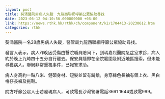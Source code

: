 ```yaml
---
layout: post
title: 葵涌醫院男病人失蹤　九龍西聯網呼籲公眾協助尋找
date: 2023-06-12 04:10:56.000000000 +08:00
link: https://news.rthk.hk/rthk/ch/component/k2/1704413-20230612.htm
categories: rthk
---
```


葵涌醫院一名28歲男病人失蹤，醫管局九龍西聯網呼籲公眾協助尋找。

發言人表示，病人昨晚因受傷由醫院職員陪同下，到瑪嘉烈醫院急症室求診，病人約於晚上九時四十五分自行離去。保安員隨即在全院範圍及附近地區搜索，但未能尋獲病人。聯網非常重視事件，已報警求助。

病人身高約一點八米、健碩身材、短髮並留有鬍鬚，身穿綠色長袖有領上衣、黑白格仔長褲及拖鞋。

院方呼籲公眾人士若發現病人，可致電長沙灣警署電話3661 1644或致電999。
